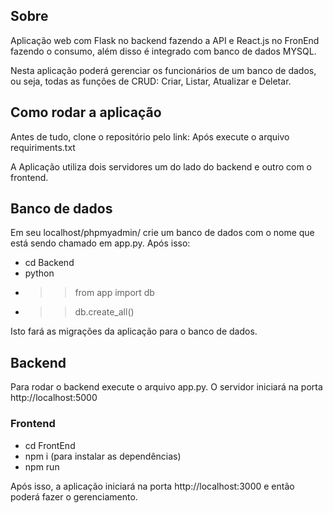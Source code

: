 ## Sobre

Aplicação web com Flask no backend fazendo a API e React.js no FronEnd fazendo o consumo, além disso é integrado com banco de dados MYSQL.

Nesta aplicação poderá gerenciar os funcionários de um banco de dados, ou seja, todas as funções de CRUD: Criar, Listar, Atualizar e Deletar. 
## Como rodar a aplicação

Antes de tudo, clone o repositório pelo link:
Após execute o arquivo requiriments.txt

A Aplicação utiliza dois servidores um do lado do backend e outro com o frontend.

## Banco de dados
Em seu localhost/phpmyadmin/ crie um banco de dados com o nome que está sendo chamado em app.py. Após isso:
- cd Backend 
- python 
- >> from app import db
- >> db.create_all()

Isto fará as migrações da aplicação para o banco de dados. 
## Backend
Para rodar o backend execute o arquivo app.py. O servidor iniciará na porta http://localhost:5000

### Frontend

- cd FrontEnd
- npm i (para instalar as dependências)
- npm run 

Após isso, a aplicação iniciará na porta http://localhost:3000 e então poderá fazer o gerenciamento. 